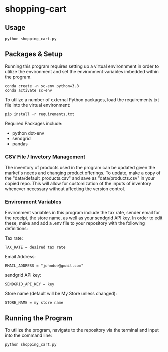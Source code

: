 # shopping-cart

## Usage
```
python shopping_cart.py
```

## Packages & Setup
Running this program requires setting up a virtual environnment in order to utilize the environment and set the environment variables imbedded within the program.

```
conda create -n sc-env python=3.8
conda activate sc-env
```

To utilize a number of external Python packages, load the requirements.txt file into the virtual environment:

```
pip install -r requirements.txt
```

Required Packages include:
+ python dot-env
+ sendgrid
+ pandas

### CSV File / Invetory Management
The inventory of products used in the program can be updated given the market's needs and changing product offerings. To update, make a copy of the "data/default_products.csv" and save as "data/products.csv" in your copied repo. This will allow for customization of the inputs of inventory whenever necessary without affecting the version control.


### Environment Variables
Environment variables in this program include the tax rate, sender email for the receipt, the store name, as well as your sendgrid API key. In order to edit these, make and add a     .env file to your repository with the following definitions:

Tax rate:
```
TAX_RATE = desired tax rate
```
Email Address:
```
EMAIL_ADDRESS = "johndoe@gmail.com"
```

sendgrid API key:
```
SENDGRID_API_KEY = key
```

Store name (default will be My Store unless changed):
```
STORE_NAME = my store name 
```

## Running the Program
To utilize the program, navigate to the repository via the terminal and input into the command line:
```
python shopping_cart.py
```
